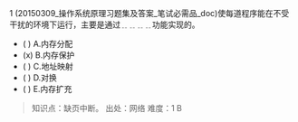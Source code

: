 1
(20150309_操作系统原理习题集及答案_笔试必需品_doc)使每道程序能在不受干扰的环境下运行，主要是通过﹎﹎﹎﹎功能实现的。
- ( ) A.内存分配 
- (x) B.内存保护 
- ( ) C.地址映射 
- ( ) D.对换 
- ( ) E.内存扩充

> 知识点：缺页中断。
> 出处：网络
> 难度：1
> B
